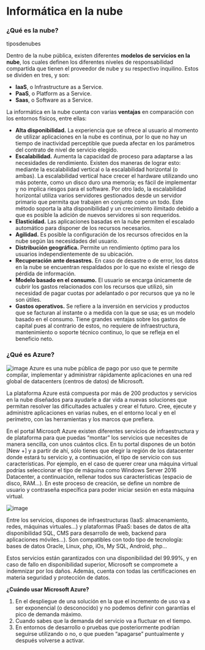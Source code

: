 # Informática en la nube


### ¿Qué es la nube?

tiposdenubes


Dentro de la nube pública, existen diferentes **modelos de servicios en la nube**, los cuales definen los diferentes niveles de responsabilidad compartida que tienen el proveedor de nube y su respectivo inquilino. Estos se dividen en tres, y son:
- **IaaS**, o Infrastructure as a Service.
- **PaaS**, o Platform as a Service.
- **Saas**, o Software as a Service.


La informática en la nube cuenta con varias **ventajas** en comparación con los entornos físicos, entre ellas:
- **Alta disponibilidad.** La experiencia que se ofrece al usuario al momento de utilizar aplicaciones en la nube es continua, por lo que no hay un tiempo de inactividad perceptible que pueda afectar en los parámetros del contrato de nivel de servicio elegido.
- **Escalabilidad.** Aumenta la capacidad de proceso para adaptarse a las necesidades de rendimiento. Existen dos maneras de lograr esto: mediante la escalabilidad vertical o la escalabilidad horizontal (o ambas). La escalabilidad vertical hace crecer el hardware utilizando uno más potente, como un disco duro una memoria; es fácil de implementar y no implica riesgos para el software. Por otro lado, la escalabilidad horizontal utiliza varios servidores gestionados desde un servidor primario que permita que trabajen en conjunto como un todo. Este método soporta la alta disponibilidad y un crecimiento ilimitado debido a que es posible la adición de nuevos servidores si son requeridos.
- **Elasticidad.** Las aplicaciones basadas en la nube permiten el escalado automático para disponer de los recursos necesarios.
- **Agilidad.** Es posible la configuración de los recursos ofrecidos en la nube según las necesidades del usuario.
- **Distribución geográfica.** Permite un rendimiento óptimo para los usuarios independientemente de su ubicación.
- **Recuperación ante desastres.** En caso de desastre o de error, los datos en la nube se encuentran respaldados por lo que no existe el riesgo de pérdida de información.
- **Modelo basado en el consumo.** El usuario se encarga únicamente de cubrir los gastos relacionados con los recursos que utilizó, sin necesidad de pagar cuotas por adelantado o por recursos que ya no le son útiles.
- **Gastos operativos.** Se refiere a la inversión en servicios y productos que se facturan al instante o a medida con la que se usa; es un modelo basado en el consumo. Tiene grandes ventajas sobre los gastos de capital pues al contrario de estos, no requiere de infraestructura, mantenimiento o soporte técnico continuo, lo que se refleja en el beneficio neto.



### ¿Qué es Azure?
![image](https://user-images.githubusercontent.com/83620226/117554874-f83aa600-b01f-11eb-9315-9957456b4a80.png)
Azure es una nube pública de pago por uso que te permite compilar, implementar y administrar rápidamente aplicaciones en una red global de datacenters (centros de datos) de Microsoft.

La plataforma Azure está compuesta por más de 200 productos y servicios en la nube diseñados para ayudarle a dar vida a nuevas soluciones que permitan resolver las dificultades actuales y crear el futuro. Cree, ejecute y administre aplicaciones en varias nubes, en el entorno local y en el perímetro, con las herramientas y los marcos que prefiera.

En el portal Microsoft Azure existen diferentes servicios de infraestructura y de plataforma para que puedas “montar” los servicios que necesites de manera sencilla, con unos cuántos clics. En tu portal dispones de un botón [New +] y a partir de ahí, sólo tienes que elegir la región de los datacenter donde estará tu servicio y, a continuación, el tipo de servicio con sus características. Por ejemplo, en el caso de querer crear una máquina virtual podrías seleccionar el tipo de máquina como Windows Server 2016 Datacenter, a continuación, rellenar todos sus características (espacio de disco, RAM…). En este proceso de creación, se define un nombre de usuario y contraseña específica para poder iniciar sesión en esta máquina virtual.

![image](https://user-images.githubusercontent.com/83620226/117554969-ba8a4d00-b020-11eb-871a-fcc5613f5757.png)


Entre los servicios, dispones de infraestructuras (IaaS: almacenamiento, redes, máquinas virtuales…) y plataformas (PaaS: bases de datos de alta disponibilidad SQL, CMS para desarrollo de web, backend para aplicaciones móviles…). Son compatibles con todo tipo de tecnología: bases de datos Oracle, Linux, php, iOs, My SQL, Android, php…

Estos servicios están garantizados con una disponibilidad del 99.99%, y en caso de fallo en disponibilidad superior, Microsoft se compromete a indemnizar por los daños. Además, cuenta con todas las certificaciones en materia seguridad y protección de datos. 

**¿Cuándo usar Microsoft Azure?**

1. En el despliegue de una solución en la que el incremento de uso va a ser exponencial (o desconocido) y no podemos definir con garantías el pico de demanda máximo.
2. Cuando sabes que la demanda del servicio va a fluctuar en el tiempo.
3. En entornos de desarrollo o pruebas que posteriormente podrían seguirse utilizando o no, o que pueden “apagarse” puntualmente y después volverse a activar.
